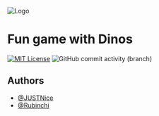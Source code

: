 
![Logo](https://share.esclone.com/-vePXcn8Y6w/text.png)


# Fun game with Dinos


[![MIT License](https://img.shields.io/badge/License-MIT-green.svg)](https://choosealicense.com/licenses/mit/)
![GitHub commit activity (branch)](https://img.shields.io/github/commit-activity/m/Kemilab/Dinory/master)
## Authors

- [@JUSTNice](https://github.com/JUSTNic3)
- [@Rubinchi](https://github.com/Rubinich)

